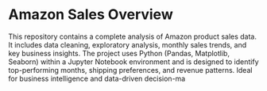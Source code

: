 # Amazon Sales Overview
 This repository contains a complete analysis of Amazon product sales data. It includes data cleaning, exploratory analysis, monthly sales trends, and key business insights. The project uses Python (Pandas, Matplotlib, Seaborn) within a Jupyter Notebook environment and is designed to identify top-performing months, shipping preferences, and revenue patterns. Ideal for business intelligence and data-driven decision-ma
